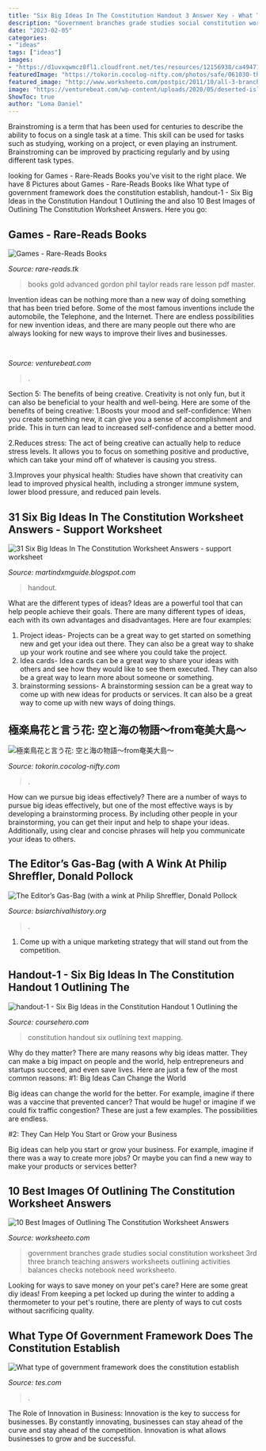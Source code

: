 ```yaml
---
title: "Six Big Ideas In The Constitution Handout 3 Answer Key - What Type Of Government Framework Does The Constitution Establish"
description: "Government branches grade studies social constitution worksheet 3rd three branch teaching answers worksheets outlining activities balances checks notebook need worksheeto"
date: "2023-02-05"
categories:
- "ideas"
tags: ["ideas"]
images:
- "https://d1uvxqwmcz8fl1.cloudfront.net/tes/resources/12156938/ca494710-841f-43d8-bdd2-42891e6a8ad9/image?width=1000&amp;height=190&amp;version=1563650313052"
featuredImage: "https://tokorin.cocolog-nifty.com/photos/safe/061030-thumb.jpg"
featured_image: "http://www.worksheeto.com/postpic/2011/10/all-3-branches-of-government_211065.jpg"
image: "https://venturebeat.com/wp-content/uploads/2020/05/deserted-islands-devops.png?w=800"
ShowToc: true
author: "Loma Daniel"
---
```



Brainstroming is a term that has been used for centuries to describe the ability to focus on a single task at a time. This skill can be used for tasks such as studying, working on a project, or even playing an instrument. Brainstroming can be improved by practicing regularly and by using different task types.

	

		
looking for Games - Rare-Reads Books you've visit to the right place. We have 8 Pictures about Games - Rare-Reads Books like What type of government framework does the constitution establish, handout-1 - Six Big Ideas in the Constitution Handout 1 Outlining the and also 10 Best Images of Outlining The Constitution Worksheet Answers. Here you go:
		
    
## Games - Rare-Reads Books

<img loading=lazy src="https://images-na.ssl-images-amazon.com/images/I/41HsCo58c3L._SX323_BO1,204,203,200_.jpg" onerror="this.onerror=null;this.src='https://tse1.mm.bing.net/th?id=OIP.obA2UeTtZ7GdamOJpLDQ5QAAAA&amp;pid=15.1';" alt="Games - Rare-Reads Books">

_Source: rare-reads.tk_

>books gold advanced gordon phil taylor reads rare lesson pdf master. 

	

Invention ideas can be nothing more than a new way of doing something that has been tried before. Some of the most famous inventions include the automobile, the Telephone, and the Internet. There are endless possibilities for new invention ideas, and there are many people out there who are always looking for new ways to improve their lives and businesses.

    
## 

<img loading=lazy src="https://venturebeat.com/wp-content/uploads/2020/05/deserted-islands-devops.png?w=800" onerror="this.onerror=null;this.src='https://tse4.mm.bing.net/th?id=OIP.UGt6QPKIHa9PnAKD-gUZaAHaE5&amp;pid=15.1';" alt="">

_Source: venturebeat.com_

>. 

	

Section 5: The benefits of being creative.
Creativity is not only fun, but it can also be beneficial to your health and well-being. Here are some of the benefits of being creative:
1.Boosts your mood and self-confidence: When you create something new, it can give you a sense of accomplishment and pride. This in turn can lead to increased self-confidence and a better mood.

2.Reduces stress: The act of being creative can actually help to reduce stress levels. It allows you to focus on something positive and productive, which can take your mind off of whatever is causing you stress.

3.Improves your physical health: Studies have shown that creativity can lead to improved physical health, including a stronger immune system, lower blood pressure, and reduced pain levels.


    
## 31 Six Big Ideas In The Constitution Worksheet Answers - Support Worksheet

<img loading=lazy src="https://www.coursehero.com/thumb/9a/0f/9a0ff1150de9f26091ae0fbdd7466709baf6d04c_180.jpg" onerror="this.onerror=null;this.src='https://tse1.mm.bing.net/th?id=OIP.63UYWH0dMg-AjC7t2DufRQAAAA&amp;pid=15.1';" alt="31 Six Big Ideas In The Constitution Worksheet Answers - support worksheet">

_Source: martindxmguide.blogspot.com_

>handout. 

	

What are the different types of ideas?
Ideas are a powerful tool that can help people achieve their goals. There are many different types of ideas, each with its own advantages and disadvantages. Here are four examples: 
1. Project ideas- Projects can be a great way to get started on something new and get your idea out there. They can also be a great way to shake up your work routine and see where you could take the project. 
2. Idea cards- Idea cards can be a great way to share your ideas with others and see how they would like to see them executed. They can also be a great way to learn more about someone or something. 
3. brainstorming sessions- A brainstorming session can be a great way to come up with new ideas for products or services. It can also be a great way to come up with new ways of doing things.

    
## 極楽鳥花と言う花: 空と海の物語～from奄美大島～

<img loading=lazy src="https://tokorin.cocolog-nifty.com/photos/safe/061030-thumb.jpg" onerror="this.onerror=null;this.src='https://tse3.mm.bing.net/th?id=OIP.LTCr9qbAXXkqXvj7GG5SOAAAAA&amp;pid=15.1';" alt="極楽鳥花と言う花: 空と海の物語～from奄美大島～">

_Source: tokorin.cocolog-nifty.com_

>. 

	

How can we pursue big ideas effectively?
There are a number of ways to pursue big ideas effectively, but one of the most effective ways is by developing a brainstorming process. By including other people in your brainstorming, you can get their input and help to shape your ideas. Additionally, using clear and concise phrases will help you communicate your ideas to others.

    
## The Editor’s Gas-Bag (with A Wink At Philip Shreffler, Donald Pollock

<img loading=lazy src="http://www.bsiarchivalhistory.org/BSI_Archival_History/Gas-Bag_files/shapeimage_2_link_57.png" onerror="this.onerror=null;this.src='https://tse2.mm.bing.net/th?id=OIP.SaKcCcHgZZpwH5JWNi_PTgAAAA&amp;pid=15.1';" alt="The Editor’s Gas-Bag (with a wink at Philip Shreffler, Donald Pollock">

_Source: bsiarchivalhistory.org_

>. 

	

1. Come up with a unique marketing strategy that will stand out from the competition.

    
## Handout-1 - Six Big Ideas In The Constitution Handout 1 Outlining The

<img loading=lazy src="https://www.coursehero.com/thumb/98/6a/986ac1e61ae9c160f87e85876befb589b7d274da_180.jpg" onerror="this.onerror=null;this.src='https://tse3.mm.bing.net/th?id=OIP.AizIx49DVTBKtTdSA4zWxAAAAA&amp;pid=15.1';" alt="handout-1 - Six Big Ideas in the Constitution Handout 1 Outlining the">

_Source: coursehero.com_

>constitution handout six outlining text mapping. 

	

Why do they matter?
There are many reasons why big ideas matter. They can make a big impact on people and the world, help entrepreneurs and startups succeed, and even save lives. Here are just a few of the most common reasons:
#1: Big Ideas Can Change the World

Big ideas can change the world for the better. For example, imagine if there was a vaccine that prevented cancer? That would be huge! or imagine if we could fix traffic congestion? These are just a few examples. The possibilities are endless.

#2: They Can Help You Start or Grow your Business

Big ideas can help you start or grow your business. For example, imagine if there was a way to create more jobs? Or maybe you can find a new way to make your products or services better?

    
## 10 Best Images Of Outlining The Constitution Worksheet Answers

<img loading=lazy src="http://www.worksheeto.com/postpic/2011/10/all-3-branches-of-government_211065.jpg" onerror="this.onerror=null;this.src='https://tse2.mm.bing.net/th?id=OIP.i_uFX4wWAIoYvRfEt-IiegAAAA&amp;pid=15.1';" alt="10 Best Images of Outlining The Constitution Worksheet Answers">

_Source: worksheeto.com_

>government branches grade studies social constitution worksheet 3rd three branch teaching answers worksheets outlining activities balances checks notebook need worksheeto. 

	

Looking for ways to save money on your pet's care? Here are some great diy ideas! From keeping a pet locked up during the winter to adding a thermometer to your pet's routine, there are plenty of ways to cut costs without sacrificing quality.

    
## What Type Of Government Framework Does The Constitution Establish

<img loading=lazy src="https://d1uvxqwmcz8fl1.cloudfront.net/tes/resources/12156938/ca494710-841f-43d8-bdd2-42891e6a8ad9/image?width=1000&amp;height=190&amp;version=1563650313052" onerror="this.onerror=null;this.src='https://tse2.mm.bing.net/th?id=OIP.cPrqawwYrOSk80BvyJKD-QAAAA&amp;pid=15.1';" alt="What type of government framework does the constitution establish">

_Source: tes.com_

>. 

	

The Role of Innovation in Business:
Innovation is the key to success for businesses. By constantly innovating, businesses can stay ahead of the curve and stay ahead of the competition. Innovation is what allows businesses to grow and be successful.

